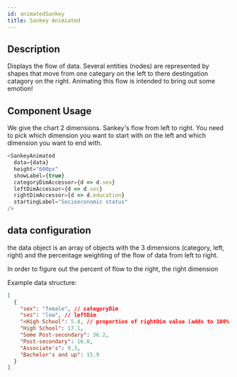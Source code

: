```yaml
---
id: animatedSankey
title: Sankey Animiated
---
```


## Description

Displays the flow of data. Several entities (nodes) are represented by shapes that move from one categary on the left to there destingation catagory on the right.
Animating this flow is intended to bring out some emotion!

## Component Usage

We give the chart 2 dimensions.
Sankey's flow from left to right. You need to pick which dimension you want to start with on the left and which dimension you want to end with.

```javascript
<SankeyAnimated
  data={data}
  height="600px"
  showLabel={true}
  categoryDimAccessor={d => d.sex}
  leftDimAccessor={d => d.ses}
  rightDimAccessor={d => d.education}
  startingLabel="Socioeconomic status"
/>
```

## data configuration

the data object is an array of objects with the 3 dimensions (category, left, right) and the percentage weighting of the flow of data from left to right.

In order to figure out the percent of flow to the right, the right dimension

Example data structure:

```json
[
  {
    "sex": "female", // categoryDim
    "ses": "low", // leftDim
    "<High School": 5.4, // proportion of rightDim value (adds to 100% when you add all other values)
    "High School": 17.1,
    "Some Post-secondary": 36.2,
    "Post-secondary": 16.0,
    "Associate's": 9.3,
    "Bachelor's and up": 15.9
  }
]
```
